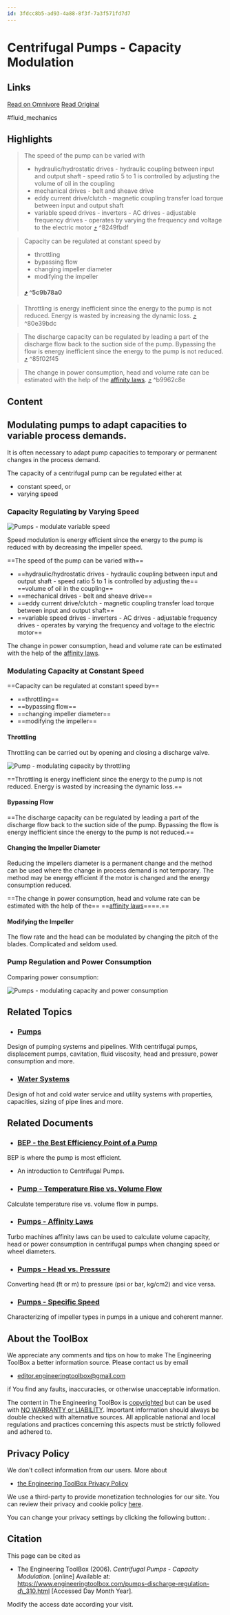 ```yaml
---
id: 3fdcc8b5-ad93-4a88-8f3f-7a3f571fd7d7
---
```


# Centrifugal Pumps - Capacity Modulation

## Links
[Read on Omnivore](https://omnivore.app/me/centrifugal-pumps-capacity-modulation-192c2b73aa9)
[Read Original](https://www.engineeringtoolbox.com/pumps-discharge-regulation-d_310.html)

 #fluid_mechanics

## Highlights

> The speed of the pump can be varied with
> 
> * hydraulic/hydrostatic drives - hydraulic coupling between input and output shaft - speed ratio 5 to 1 is controlled by adjusting the volume of oil in the coupling
> * mechanical drives - belt and sheave drive
> * eddy current drive/clutch - magnetic coupling transfer load torque between input and output shaft
> * variable speed drives - inverters - AC drives - adjustable frequency drives - operates by varying the frequency and voltage to the electric motor [⤴️](https://omnivore.app/me/centrifugal-pumps-capacity-modulation-192c2b73aa9#8249fbdf-2a81-4983-b59a-45fc865b89fc)  ^8249fbdf

> Capacity can be regulated at constant speed by
> 
> * throttling
> * bypassing flow
> * changing impeller diameter
> * modifying the impeller
> 
> ####  [⤴️](https://omnivore.app/me/centrifugal-pumps-capacity-modulation-192c2b73aa9#5c9b78a0-e1f1-41da-a1c8-99de98db9171)  ^5c9b78a0

> Throttling is energy inefficient since the energy to the pump is not reduced. Energy is wasted by increasing the dynamic loss. [⤴️](https://omnivore.app/me/centrifugal-pumps-capacity-modulation-192c2b73aa9#80e39bdc-2d18-4e8f-a52b-ba75a739078b)  ^80e39bdc

> The discharge capacity can be regulated by leading a part of the discharge flow back to the suction side of the pump. Bypassing the flow is energy inefficient since the energy to the pump is not reduced. [⤴️](https://omnivore.app/me/centrifugal-pumps-capacity-modulation-192c2b73aa9#85f02f45-0fba-417a-8cbe-d80e95308329)  ^85f02f45

> The change in power consumption, head and volume rate can be estimated with the help of the [affinity laws](https://www.engineeringtoolbox.com/affinity-laws-d%5F408.html "Affinity laws"). [⤴️](https://omnivore.app/me/centrifugal-pumps-capacity-modulation-192c2b73aa9#b9962c8e-5e4b-4bb5-8a14-f1540e5ee304)  ^b9962c8e


## Content
##  Modulating pumps to adapt capacities to variable process demands.

It is often necessary to adapt pump capacities to temporary or permanent changes in the process demand.

The capacity of a centrifugal pump can be regulated either at

* constant speed, or
* varying speed

### Capacity Regulating by Varying Speed

![Pumps - modulate variable speed](https://proxy-prod.omnivore-image-cache.app/288x220,smAj-UP1IVMLE_gHk3qQO99wrgEaBXPy3dxpYTvpxo4c/https://www.engineeringtoolbox.com/docs/documents/310/pump-regulation-speed.png "Pumps - modulate variable speed")

Speed modulation is energy efficient since the energy to the pump is reduced with by decreasing the impeller speed.

==The speed of the pump can be varied with==

* ==hydraulic/hydrostatic drives - hydraulic coupling between input and output shaft - speed ratio 5 to 1 is controlled by adjusting the==  ==volume of oil in the coupling==
* ==mechanical drives - belt and sheave drive==
* ==eddy current drive/clutch - magnetic coupling transfer load torque between input and output shaft==
* ==variable speed drives - inverters - AC drives - adjustable frequency drives - operates by varying the frequency and voltage to the electric motor==

The change in power consumption, head and volume rate can be estimated with the help of the [affinity laws](https://www.engineeringtoolbox.com/affinity-laws-d%5F408.html "Affinity laws").

### Modulating Capacity at Constant Speed

==Capacity can be regulated at constant speed by==

* ==throttling==
* ==bypassing flow==
* ==changing impeller diameter==
* ==modifying the impeller==

#### Throttling

Throttling can be carried out by opening and closing a discharge valve.

![Pump - modulating capacity by throttling](https://proxy-prod.omnivore-image-cache.app/298x240,so7XTcp4lzrvMaEHKD3ADkqhHmo7G1HcuwfVmzRbTQ3U/https://www.engineeringtoolbox.com/docs/documents/310/pump-regulation-throttling.png "Pump - modulating capacity by throttling")

==Throttling is energy inefficient since the energy to the pump is not reduced. Energy is wasted by increasing the dynamic loss.==

#### Bypassing Flow

==The discharge capacity can be regulated by leading a part of the discharge flow back to the suction side of the pump. Bypassing the flow is energy inefficient since the energy to the pump is not reduced.==

#### Changing the Impeller Diameter

Reducing the impellers diameter is a permanent change and the method can be used where the change in process demand is not temporary. The method may be energy efficient if the motor is changed and the energy consumption reduced.

==The change in power consumption, head and volume rate can be estimated with the help of the== ==[affinity laws](https://www.engineeringtoolbox.com/affinity-laws-d%5F408.html "Affinity laws")====.==

#### Modifying the Impeller

The flow rate and the head can be modulated by changing the pitch of the blades. Complicated and seldom used.

### Pump Regulation and Power Consumption

Comparing power consumption:

![Pumps - modulating capacity and power consumption](https://proxy-prod.omnivore-image-cache.app/232x236,stmGyn8ldeMyLK0PlS0WreFIPt-a9FfLxVB5X5R7vg08/https://www.engineeringtoolbox.com/docs/documents/310/pump-regulation-power-efficiency.png "Pumps - modulating capacity and power consumption")

##  Related Topics

* ### [ Pumps](https://www.engineeringtoolbox.com/pumps-t%5F34.html "pumps centrifugal water pressure air chemical well vacuum liquid oil hydraulic sewage submersible bilge fuel ")  
 Design of pumping systems and pipelines. With centrifugal pumps, displacement pumps, cavitation, fluid viscosity, head and pressure, power consumption and more.
* ### [ Water Systems](https://www.engineeringtoolbox.com/hot-water-systems-t%5F29.html "water systems tank hot cold system heaters tanks pumps plumbing softener installation potable leak hammer supply lines piping pipes pressure temperature storage sprinklers fluid flow drainage expansion pressure loss charts treatment well")  
 Design of hot and cold water service and utility systems with properties, capacities, sizing of pipe lines and more.

##  Related Documents

* ### [ BEP - the Best Efficiency Point of a Pump](https://www.engineeringtoolbox.com/best-efficiency-point-bep-d%5F311.html "best efficiency point bep pump design")  
 BEP is where the pump is most efficient.
* An introduction to Centrifugal Pumps.
* ### [ Pump - Temperature Rise vs. Volume Flow](https://www.engineeringtoolbox.com/pumps-temperature-increase-d%5F313.html "pumps flow temperature increase efficiency")  
 Calculate temperature rise vs. volume flow in pumps.
* ### [ Pumps - Affinity Laws](https://www.engineeringtoolbox.com/affinity-laws-d%5F408.html "affinity laws pump fan volume capacity flow pressure power")  
 Turbo machines affinity laws can be used to calculate volume capacity, head or power consumption in centrifugal pumps when changing speed or wheel diameters.
* ### [ Pumps - Head vs. Pressure](https://www.engineeringtoolbox.com/pump-head-pressure-d%5F663.html "pump head pressure converter")  
 Converting head (ft or m) to pressure (psi or bar, kg/cm2) and vice versa.
* ### [ Pumps - Specific Speed](https://www.engineeringtoolbox.com/specific-speed-pump-fan-d%5F637.html "specific speed pump fan")  
 Characterizing of impeller types in pumps in a unique and coherent manner.

## About the ToolBox

We appreciate any comments and tips on how to make The Engineering ToolBox a better information source. Please contact us by email

* [editor.engineeringtoolbox@gmail.com](mailto:editor.engineeringtoolbox@gmail.com?subject=https%3A//www.engineeringtoolbox.com/pumps-discharge-regulation-d%5F310.html%20%3A%20Centrifugal%20Pumps%20-%20Capacity%20Modulation)

if You find any faults, inaccuracies, or otherwise unacceptable information.

The content in The Engineering ToolBox is [copyrighted](https://www.engineeringtoolbox.com/COPYRIGHTS-NO-WARRANTY-LIABILITY-d%5F2231.html) but can be used with [NO WARRANTY or LIABILITY](https://www.engineeringtoolbox.com/COPYRIGHTS-NO-WARRANTY-LIABILITY-d%5F2231.html). Important information should always be double checked with alternative sources. All applicable national and local regulations and practices concerning this aspects must be strictly followed and adhered to.

##  Privacy Policy

 We don't collect information from our users. More about 

* [ the Engineering ToolBox Privacy Policy](https://www.engineeringtoolbox.com/privacy-policy-d%5F2228.html)

We use a third-party to provide monetization technologies for our site. You can review their privacy and cookie policy [here](https://www.snigel.com/privacy-policy/).

 You can change your privacy settings by clicking the following button: .

##  Citation

 This page can be cited as

* The Engineering ToolBox (2006). _Centrifugal Pumps - Capacity Modulation_. \[online\] Available at: https://www.engineeringtoolbox.com/pumps-discharge-regulation-d\_310.html \[Accessed Day Month Year\].

 Modify the access date according your visit.